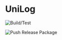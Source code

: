 
# UniLog

![Build/Test](https://github.com/Apian-Framework/UniLog/workflows/Build-Test/badge.svg)

![Push Release Package](https://github.com/Apian-Framework/UniLog/workflows/Push%20Release%20Package/badge.svg)
